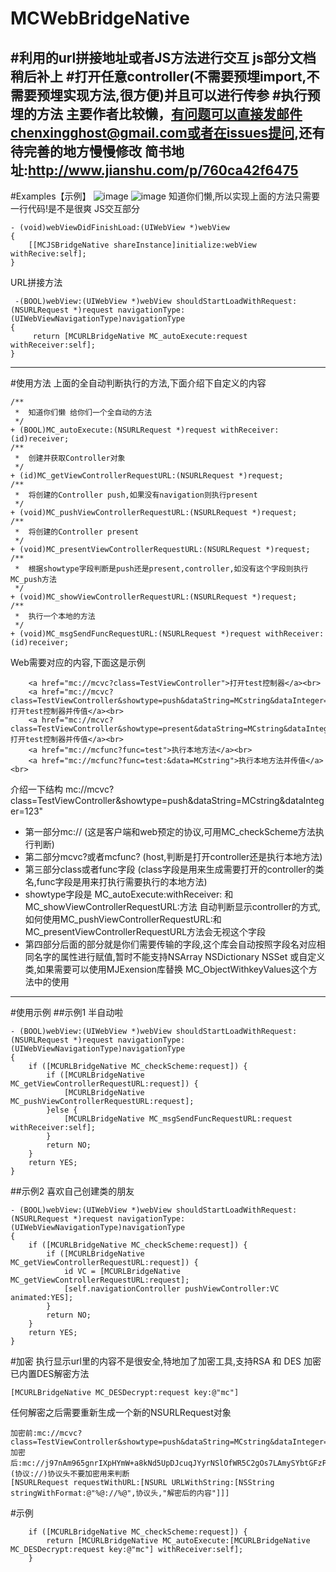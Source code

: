 # MCWebBridgeNative 

#利用的url拼接地址或者JS方法进行交互 js部分文档稍后补上
#打开任意controller(不需要预埋import,不需要预埋实现方法,很方便)并且可以进行传参
#执行预埋的方法
主要作者比较懒，有问题可以直接发邮件chenxingghost@gmail.com或者在issues提问,还有待完善的地方慢慢修改
简书地址:http://www.jianshu.com/p/760ca42f6475
---
#Examples【示例】
![image](https://github.com/CZXBigBrother/MCWebBridgeNative/blob/master/Gif/JS.gif)
![image](https://github.com/CZXBigBrother/MCWebBridgeNative/blob/master/Gif/record.gif)
知道你们懒,所以实现上面的方法只需要一行代码!是不是很爽
JS交互部分
```
- (void)webViewDidFinishLoad:(UIWebView *)webView
{
    [[MCJSBridgeNative shareInstance]initialize:webView withRecive:self];
}
```
URL拼接方法
```
 -(BOOL)webView:(UIWebView *)webView shouldStartLoadWithRequest:(NSURLRequest *)request navigationType:(UIWebViewNavigationType)navigationType
{
     return [MCURLBridgeNative MC_autoExecute:request withReceiver:self];
}
```
---
#使用方法
上面的全自动判断执行的方法,下面介绍下自定义的内容
```
/**
 *  知道你们懒 给你们一个全自动的方法
 */
+ (BOOL)MC_autoExecute:(NSURLRequest *)request withReceiver:(id)receiver;
/**
 *  创建并获取Controller对象
 */
+ (id)MC_getViewControllerRequestURL:(NSURLRequest *)request;
/**
 *  将创建的Controller push,如果没有navigation则执行present
 */
+ (void)MC_pushViewControllerRequestURL:(NSURLRequest *)request;
/**
 *  将创建的Controller present
 */
+ (void)MC_presentViewControllerRequestURL:(NSURLRequest *)request;
/**
 *  根据showtype字段判断是push还是present,controller,如没有这个字段则执行MC_push方法
 */
+ (void)MC_showViewControllerRequestURL:(NSURLRequest *)request;
/**
 *  执行一个本地的方法
 */
+ (void)MC_msgSendFuncRequestURL:(NSURLRequest *)request withReceiver:(id)receiver;
```
Web需要对应的内容,下面这是示例
```
    <a href="mc://mcvc?class=TestViewController">打开test控制器</a><br>
    <a href="mc://mcvc?class=TestViewController&showtype=push&dataString=MCstring&dataInteger=123">push打开test控制器并传值</a><br>
    <a href="mc://mcvc?class=TestViewController&showtype=present&dataString=MCstring&dataInteger=123">present打开test控制器并传值</a><br>
    <a href="mc://mcfunc?func=test">执行本地方法</a><br>
    <a href="mc://mcfunc?func=test:&data=MCstring">执行本地方法并传值</a><br>
```
介绍一下结构
mc://mcvc?class=TestViewController&showtype=push&dataString=MCstring&dataInteger=123"
* 第一部分mc:// (这是客户端和web预定的协议,可用MC_checkScheme方法执行判断)
* 第二部分mcvc?或者mcfunc? (host,判断是打开controller还是执行本地方法)
* 第三部分class或者func字段 (class字段是用来生成需要打开的controller的类名,func字段是用来打执行需要执行的本地方法)
* showtype字段是 MC_autoExecute:withReceiver: 和MC_showViewControllerRequestURL:方法 自动判断显示controller的方式,如何使用MC_pushViewControllerRequestURL:和MC_presentViewControllerRequestURL方法会无视这个字段
* 第四部分后面的部分就是你们需要传输的字段,这个库会自动按照字段名对应相同名字的属性进行赋值,暂时不能支持NSArray NSDictionary NSSet 或自定义类,如果需要可以使用MJExension库替换 MC_ObjectWithkeyValues这个方法中的使用

---
#使用示例
##示例1 半自动啦
```
- (BOOL)webView:(UIWebView *)webView shouldStartLoadWithRequest:(NSURLRequest *)request navigationType:(UIWebViewNavigationType)navigationType
{
    if ([MCURLBridgeNative MC_checkScheme:request]) {
        if ([MCURLBridgeNative MC_getViewControllerRequestURL:request]) {
            [MCURLBridgeNative MC_pushViewControllerRequestURL:request];
        }else {
            [MCURLBridgeNative MC_msgSendFuncRequestURL:request withReceiver:self];
        }
        return NO;
    }
    return YES;
}
```
##示例2 喜欢自己创建类的朋友
```
- (BOOL)webView:(UIWebView *)webView shouldStartLoadWithRequest:(NSURLRequest *)request navigationType:(UIWebViewNavigationType)navigationType
{
    if ([MCURLBridgeNative MC_checkScheme:request]) {
        if ([MCURLBridgeNative MC_getViewControllerRequestURL:request]) {
            id VC = [MCURLBridgeNative MC_getViewControllerRequestURL:request];
            [self.navigationController pushViewController:VC animated:YES];
        }
        return NO;
    }
    return YES;
}
```
#加密
执行显示url里的内容不是很安全,特地加了加密工具,支持RSA 和 DES 加密
已内置DES解密方法
```
[MCURLBridgeNative MC_DESDecrypt:request key:@"mc"]
```
任何解密之后需要重新生成一个新的NSURLRequest对象
```
加密前:mc://mcvc?class=TestViewController&showtype=push&dataString=MCstring&dataInteger=123
加密后:mc://j97nAm965gnrIXpHYmW+a8kNd5UpDJcuqJYyrNSlOfWR5C2gOs7LAmySYbtGFzPolyMefbL2IuSLsF1zrEbwNOEZLT7LCQ945mhWKf58hEQ=
(协议://)协议头不要加密用来判断
[NSURLRequest requestWithURL:[NSURL URLWithString:[NSString stringWithFormat:@"%@://%@",协议头,"解密后的内容"]]]

```
#示例
```
    if ([MCURLBridgeNative MC_checkScheme:request]) {
        return [MCURLBridgeNative MC_autoExecute:[MCURLBridgeNative MC_DESDecrypt:request key:@"mc"] withReceiver:self];
    }
```
